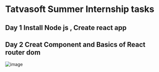 # Tatvasoft Summer Internship tasks
## Day 1 Install Node js , Create react app
## Day 2 Creat Component and Basics of React router dom
![image](https://github.com/nishitpatel1292/tatvasoft-tasks/assets/73834549/057f7161-ca52-49a4-b8ef-416bdc40ea5d)
